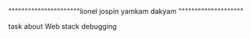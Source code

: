 """"""""""""""""""""""lionel jospin yamkam dakyam """"""""""""""""""""

task about Web stack debugging
